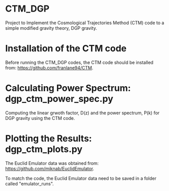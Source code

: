 # CTM_DGP

Project to Implement the Cosmological Trajectories Method (CTM) code to a simple modified gravity theory, DGP gravity.


# Installation of the CTM code

Before running the CTM_DGP codes, the CTM code should be installed from: https://github.com/franlane94/CTM.


# Calculating Power Spectrum: dgp_ctm_power_spec.py

Computing the linear grwoth factor, D(z) and the power spectrum, P(k) for DGP gravity using the CTM code.  


# Plotting the Results: dgp_ctm_plots.py

The Euclid Emulator data was obtained from: https://github.com/miknab/EuclidEmulator.

To match the code, the Euclid Emulator data need to be saved in a folder called "emulator_runs".

